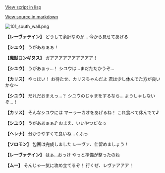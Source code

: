 [View script in lisp](../scripts/100405031.txt)

[View source in markdown](100405031.md)

![101_south_wall.png](../images/backgrounds/101_south_wall.png)

**【レーヴァテイン】**
どうして余計なのか…
今から見せてあげる

**【シユウ】**
うがああぁぁ！

**【魔獣ロンギヌス】**
ガアアアアアアアアアア！

**【シユウ】**
うがあぁっ…！
シユウは…まだたたかうぞ…

**【カリス】**
やっほい！
お待たせ、カリスちゃんだよ
君は少し休んでた方が良いかな～

**【シユウ】**
だれだおまえっ…？
シユウのじゃまをするなら…
ようしゃしないぞ…！

**【カリス】**
そんなシユウには
マーラーカオをあげるね！
これ食べて休んでて♪

**【シユウ】**
うがああぁぁ♪
おまえ、いいやつだなっ

**【ヘレナ】**
分かりやすくて良いね…くふっ

**【ソロモン】**
包囲は完成しました
レーヴァ、仕留めましょう！

**【レーヴァテイン】**
はぁ…おっけ
やっと準備が整ったのね

**【ムー】**
そんじゃ一気に攻め立てるぞ！
行くぜ、レヴァアアア！